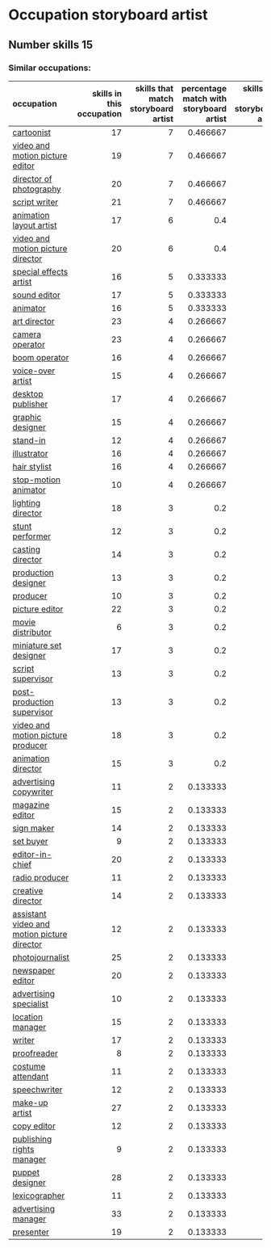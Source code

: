 # Occupation storyboard artist
## Number skills 15
### Similar occupations:
| occupation                                                                                    |   skills in this occupation |   skills that match storyboard artist |   percentage match with storyboard artist |   skills not in storyboard artist |
|:----------------------------------------------------------------------------------------------|----------------------------:|--------------------------------------:|------------------------------------------:|----------------------------------:|
| [cartoonist](cartoonist.md)                                                                   |                          17 |                                     7 |                                  0.466667 |                                10 |
| [video and motion picture editor](video_and_motion_picture_editor.md)                         |                          19 |                                     7 |                                  0.466667 |                                12 |
| [director of photography](director_of_photography.md)                                         |                          20 |                                     7 |                                  0.466667 |                                13 |
| [script writer](script_writer.md)                                                             |                          21 |                                     7 |                                  0.466667 |                                14 |
| [animation layout artist](animation_layout_artist.md)                                         |                          17 |                                     6 |                                  0.4      |                                11 |
| [video and motion picture director](video_and_motion_picture_director.md)                     |                          20 |                                     6 |                                  0.4      |                                14 |
| [special effects artist](special_effects_artist.md)                                           |                          16 |                                     5 |                                  0.333333 |                                11 |
| [sound editor](sound_editor.md)                                                               |                          17 |                                     5 |                                  0.333333 |                                12 |
| [animator](animator.md)                                                                       |                          16 |                                     5 |                                  0.333333 |                                11 |
| [art director](art_director.md)                                                               |                          23 |                                     4 |                                  0.266667 |                                19 |
| [camera operator](camera_operator.md)                                                         |                          23 |                                     4 |                                  0.266667 |                                19 |
| [boom operator](boom_operator.md)                                                             |                          16 |                                     4 |                                  0.266667 |                                12 |
| [voice-over artist](voice-over_artist.md)                                                     |                          15 |                                     4 |                                  0.266667 |                                11 |
| [desktop publisher](desktop_publisher.md)                                                     |                          17 |                                     4 |                                  0.266667 |                                13 |
| [graphic designer](graphic_designer.md)                                                       |                          15 |                                     4 |                                  0.266667 |                                11 |
| [stand-in](stand-in.md)                                                                       |                          12 |                                     4 |                                  0.266667 |                                 8 |
| [illustrator](illustrator.md)                                                                 |                          16 |                                     4 |                                  0.266667 |                                12 |
| [hair stylist](hair_stylist.md)                                                               |                          16 |                                     4 |                                  0.266667 |                                12 |
| [stop-motion animator](stop-motion_animator.md)                                               |                          10 |                                     4 |                                  0.266667 |                                 6 |
| [lighting director](lighting_director.md)                                                     |                          18 |                                     3 |                                  0.2      |                                15 |
| [stunt performer](stunt_performer.md)                                                         |                          12 |                                     3 |                                  0.2      |                                 9 |
| [casting director](casting_director.md)                                                       |                          14 |                                     3 |                                  0.2      |                                11 |
| [production designer](production_designer.md)                                                 |                          13 |                                     3 |                                  0.2      |                                10 |
| [producer](producer.md)                                                                       |                          10 |                                     3 |                                  0.2      |                                 7 |
| [picture editor](picture_editor.md)                                                           |                          22 |                                     3 |                                  0.2      |                                19 |
| [movie distributor](movie_distributor.md)                                                     |                           6 |                                     3 |                                  0.2      |                                 3 |
| [miniature set designer](miniature_set_designer.md)                                           |                          17 |                                     3 |                                  0.2      |                                14 |
| [script supervisor](script_supervisor.md)                                                     |                          13 |                                     3 |                                  0.2      |                                10 |
| [post-production supervisor](post-production_supervisor.md)                                   |                          13 |                                     3 |                                  0.2      |                                10 |
| [video and motion picture producer](video_and_motion_picture_producer.md)                     |                          18 |                                     3 |                                  0.2      |                                15 |
| [animation director](animation_director.md)                                                   |                          15 |                                     3 |                                  0.2      |                                12 |
| [advertising copywriter](advertising_copywriter.md)                                           |                          11 |                                     2 |                                  0.133333 |                                 9 |
| [magazine editor](magazine_editor.md)                                                         |                          15 |                                     2 |                                  0.133333 |                                13 |
| [sign maker](sign_maker.md)                                                                   |                          14 |                                     2 |                                  0.133333 |                                12 |
| [set buyer](set_buyer.md)                                                                     |                           9 |                                     2 |                                  0.133333 |                                 7 |
| [editor-in-chief](editor-in-chief.md)                                                         |                          20 |                                     2 |                                  0.133333 |                                18 |
| [radio producer](radio_producer.md)                                                           |                          11 |                                     2 |                                  0.133333 |                                 9 |
| [creative director](creative_director.md)                                                     |                          14 |                                     2 |                                  0.133333 |                                12 |
| [assistant video and motion picture director](assistant_video_and_motion_picture_director.md) |                          12 |                                     2 |                                  0.133333 |                                10 |
| [photojournalist](photojournalist.md)                                                         |                          25 |                                     2 |                                  0.133333 |                                23 |
| [newspaper editor](newspaper_editor.md)                                                       |                          20 |                                     2 |                                  0.133333 |                                18 |
| [advertising specialist](advertising_specialist.md)                                           |                          10 |                                     2 |                                  0.133333 |                                 8 |
| [location manager](location_manager.md)                                                       |                          15 |                                     2 |                                  0.133333 |                                13 |
| [writer](writer.md)                                                                           |                          17 |                                     2 |                                  0.133333 |                                15 |
| [proofreader](proofreader.md)                                                                 |                           8 |                                     2 |                                  0.133333 |                                 6 |
| [costume attendant](costume_attendant.md)                                                     |                          11 |                                     2 |                                  0.133333 |                                 9 |
| [speechwriter](speechwriter.md)                                                               |                          12 |                                     2 |                                  0.133333 |                                10 |
| [make-up artist](make-up_artist.md)                                                           |                          27 |                                     2 |                                  0.133333 |                                25 |
| [copy editor](copy_editor.md)                                                                 |                          12 |                                     2 |                                  0.133333 |                                10 |
| [publishing rights manager](publishing_rights_manager.md)                                     |                           9 |                                     2 |                                  0.133333 |                                 7 |
| [puppet designer](puppet_designer.md)                                                         |                          28 |                                     2 |                                  0.133333 |                                26 |
| [lexicographer](lexicographer.md)                                                             |                          11 |                                     2 |                                  0.133333 |                                 9 |
| [advertising manager](advertising_manager.md)                                                 |                          33 |                                     2 |                                  0.133333 |                                31 |
| [presenter](presenter.md)                                                                     |                          19 |                                     2 |                                  0.133333 |                                17 |
